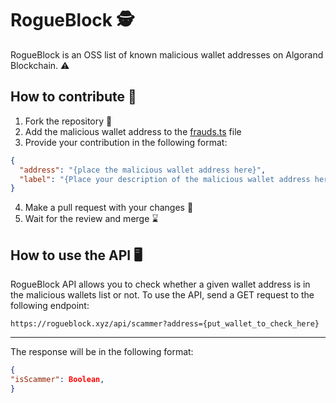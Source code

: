 # RogueBlock 🕵️

RogueBlock is an OSS list of known malicious wallet addresses on Algorand Blockchain. :warning:

## How to contribute 🙌

1. Fork the repository :fork_and_knife:
2. Add the malicious wallet address to the [frauds.ts](common/frauds.ts) file
3. Provide your contribution in the following format:

```json
{
  "address": "{place the malicious wallet address here}",
  "label": "{Place your description of the malicious wallet address here (for example MyAlgo hacker #1)}"
}
```

4. Make a pull request with your changes :rocket:
5. Wait for the review and merge :hourglass:

## How to use the API 🖥️

RogueBlock API allows you to check whether a given wallet address is in the malicious wallets list or not. To use the API, send a GET request to the following endpoint:

```:mag_right: Endpoint
https://rogueblock.xyz/api/scammer?address={put_wallet_to_check_here}
```

---

The response will be in the following format:

```json
{
"isScammer": Boolean,
}
```
